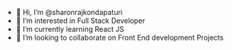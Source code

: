 - 👋 Hi, I’m @sharonrajkondapaturi
- 👀 I’m interested in Full Stack Developer
- 🌱 I’m currently learning React JS
- 💞️ I’m looking to collaborate on Front End development Projects

<!---
sharonrajkondapaturi/sharonrajkondapaturi is a ✨ special ✨ repository because its `README.md` (this file) appears on your GitHub profile.
You can click the Preview link to take a look at your changes.
--->
